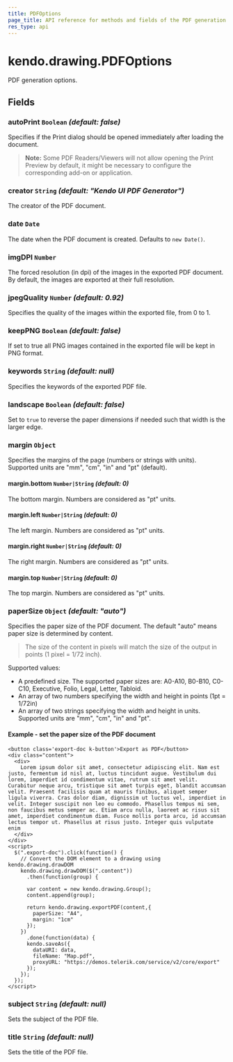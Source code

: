 ```yaml
---
title: PDFOptions
page_title: API reference for methods and fields of the PDF generation options
res_type: api
---
```


# kendo.drawing.PDFOptions

PDF generation options.

## Fields


### autoPrint `Boolean` *(default: false)*
Specifies if the Print dialog should be opened immediately after loading the document.

> **Note:** Some PDF Readers/Viewers will not allow opening the Print Preview by default, it might be necessary to configure the corresponding add-on or application.

### creator `String` *(default: "Kendo UI PDF Generator")*
The creator of the PDF document.

### date `Date`
The date when the PDF document is created. Defaults to `new Date()`.

### imgDPI `Number`
The forced resolution (in dpi) of the images in the exported PDF document.
By default, the images are exported at their full resolution.

### jpegQuality  `Number` *(default: 0.92)*

Specifies the quality of the images within the exported file, from 0 to 1.

### keepPNG `Boolean` *(default: false)*

If set to true all PNG images contained in the exported file will be kept in PNG format.

### keywords `String` *(default: null)*
Specifies the keywords of the exported PDF file.

### landscape `Boolean` *(default: false)*
Set to `true` to reverse the paper dimensions if needed such that width is the larger edge.

### margin `Object`
Specifies the margins of the page (numbers or strings with units). Supported
units are "mm", "cm", "in" and "pt" (default).

#### margin.bottom `Number|String` *(default: 0)*
The bottom margin. Numbers are considered as "pt" units.

#### margin.left `Number|String` *(default: 0)*
The left margin. Numbers are considered as "pt" units.

#### margin.right `Number|String` *(default: 0)*
The right margin. Numbers are considered as "pt" units.

#### margin.top `Number|String` *(default: 0)*
The top margin. Numbers are considered as "pt" units.

### paperSize `Object` *(default: "auto")*
Specifies the paper size of the PDF document.
The default "auto" means paper size is determined by content.

> The size of the content in pixels will match the size of the output in points (1 pixel = 1/72 inch).

Supported values:

* A predefined size. The supported paper sizes are: A0-A10, B0-B10, C0-C10, Executive, Folio, Legal, Letter, Tabloid.
* An array of two numbers specifying the width and height in points (1pt = 1/72in)
* An array of two strings specifying the width and height in units.
  Supported units are "mm", "cm", "in" and "pt".

#### Example - set the paper size of the PDF document

    <button class='export-doc k-button'>Export as PDF</button>
    <div class="content">
      <div>
        Lorem ipsum dolor sit amet, consectetur adipiscing elit. Nam est justo, fermentum id nisl at, luctus tincidunt augue. Vestibulum dui lorem, imperdiet id condimentum vitae, rutrum sit amet velit. Curabitur neque arcu, tristique sit amet turpis eget, blandit accumsan velit. Praesent facilisis quam at mauris finibus, aliquet semper ligula viverra. Cras dolor diam, dignissim ut luctus vel, imperdiet in velit. Integer suscipit non leo eu commodo. Phasellus tempus mi sem, non faucibus metus semper ac. Etiam arcu nulla, laoreet ac risus sit amet, imperdiet condimentum diam. Fusce mollis porta arcu, id accumsan lectus tempor ut. Phasellus at risus justo. Integer quis vulputate enim
      </div>
    </div>
    <script>
      $(".export-doc").click(function() {
        // Convert the DOM element to a drawing using kendo.drawing.drawDOM
        kendo.drawing.drawDOM($(".content"))
          .then(function(group) {

          var content = new kendo.drawing.Group();
          content.append(group);

          return kendo.drawing.exportPDF(content,{
            paperSize: "A4",
            margin: "1cm"
          });
        })
          .done(function(data) {
          kendo.saveAs({
            dataURI: data,
            fileName: "Map.pdf",
            proxyURL: "https://demos.telerik.com/service/v2/core/export"
          });
        });
      });
    </script>

### subject `String` *(default: null)*
Sets the subject of the PDF file.

### title `String` *(default: null)*
Sets the title of the PDF file.

